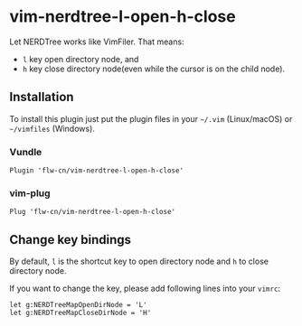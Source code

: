 # vim-nerdtree-l-open-h-close

Let NERDTree works like VimFiler. That means:

* `l` key open directory node, and
* `h` key close directory node(even while the cursor is on the child node).

## Installation

To install this plugin just put the plugin files in your `~/.vim` (Linux/macOS)
or `~/vimfiles` (Windows).

### Vundle

```vim
Plugin 'flw-cn/vim-nerdtree-l-open-h-close'
```

### vim-plug

```vim
Plug 'flw-cn/vim-nerdtree-l-open-h-close'
```

## Change key bindings

By default, `l` is the shortcut key to open directory node and `h` to
close directory node.

If you want to change the key, please add following lines into your `vimrc`:

```vim
let g:NERDTreeMapOpenDirNode = 'L'
let g:NERDTreeMapCloseDirNode = 'H'
```
